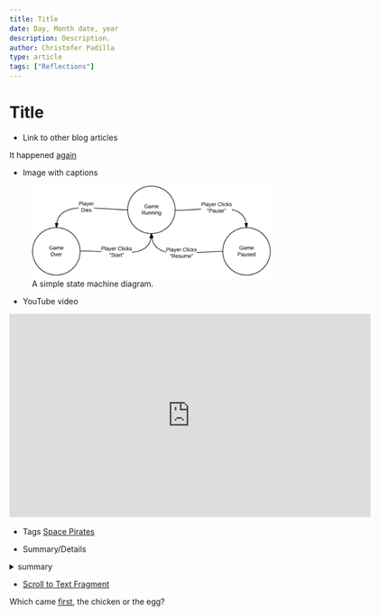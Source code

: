 ```yaml
---
title: Title
date: Day, Month date, year
description: Description.
author: Christofer Padilla
type: article
tags: ["Reflections"]
---
```


# Title

* Link to other blog articles

It happened [again](./Queries_into_the_4th_state_of_matter.md)

* Image with captions
<figure>
  <img
  src="/images/statemachine.png"
  alt="A simple state machine diagram.">
  <figcaption>A simple state machine diagram.</figcaption>
</figure>

* YouTube video
<iframe width="640" height="360" src="https://www.youtube.com/embed/jdA_iGOkqxw" frameborder="0" allow="accelerometer; autoplay; clipboard-write; encrypted-media; gyroscope; picture-in-picture" allowfullscreen></iframe>

* Tags
[Space Pirates](/tags.md#Space%20Pirates)

* Summary/Details
<details>
  <summary>
    summary
  </summary>
  details
</details>

* [Scroll to Text Fragment](https://stackoverflow.com/questions/62161819/what-exactly-is-the-text-location-hash-in-an-url)

Which came [first](https://en.wikipedia.org/wiki/Chicken_or_the_egg#:~:text=%22Chicken-and-egg,on%20others%20being%20done%20first.), the chicken or the egg?

<TagLinks />

<Comments />
